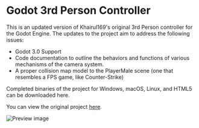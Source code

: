 # Godot 3rd Person Controller
This is an updated version of Khairul169's original 3rd Person controller for the Godot Engine. The updates to the project aim to address the following issues:

* Godot 3.0 Support
* Code documentation to outline the behaviors and functions of various mechanisms of the camera system.
* A proper collision map model to the PlayerMale scene (one that resembles a FPS game, like Counter-Strike)

Completed binaries of the project for Windows, macOS, Linux, and HTML5 can be downloaded here.

You can view the original project [here](https://github.com/khairul169/3rdperson-godot).

![Preview image](https://raw.githubusercontent.com/khairul169/3rdperson-godot/master/preview.png)
